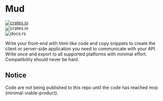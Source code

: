 # Mud

[![crates.io](https://img.shields.io/crates/v/mud?label=Crates.io)](https://crates.io/crates/mud)<br/>
![crates.io](https://img.shields.io/crates/l/mud?label=License⠀)<br/>
![docs.rs](https://img.shields.io/docsrs/mud?label=Docs.rs⠀)

Write your front-end with html-like code and copy snippets to create the client or server-side application you need to communicate with your API. Write once and export to all supported platforms with minimal effort. Compatibility should never be hard.

## Notice

Code are not being published to this repo until the code has reached mvp (minimal-viable-product).
